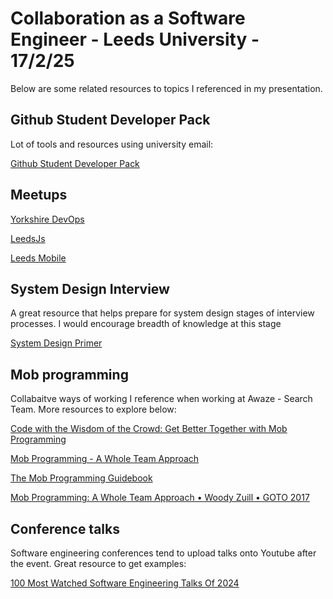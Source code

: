 # Collaboration as a Software Engineer - Leeds University - 17/2/25

Below are some related resources to topics I referenced in my presentation.

## Github Student Developer Pack
Lot of tools and resources using university email: 

[Github Student Developer Pack](https://education.github.com/pack)

## Meetups
[Yorkshire DevOps](https://www.meetup.com/yorkshire-devops)

[LeedsJs](https://www.meetup.com/leeds-js)

[Leeds Mobile](https://www.meetup.com/leeds-mobile)

## System Design Interview
A great resource that helps prepare for system design stages of interview processes. I would encourage breadth of knowledge at this stage

[System Design Primer](https://github.com/donnemartin/system-design-primer?tab=readme-ov-file#study-guide)

## Mob programming
Collabaitve ways of working I reference when working at Awaze - Search Team. More resources to explore below:

[Code with the Wisdom of the Crowd: Get Better Together with Mob Programming](https://pragprog.com/titles/mpmob/code-with-the-wisdom-of-the-crowd/)

[Mob Programming - A Whole Team Approach](https://leanpub.com/mobprogramming)

[The Mob Programming Guidebook](https://www.mobprogrammingguidebook.com/images/mobprogrammingguidebook.pdf)

[Mob Programming: A Whole Team Approach • Woody Zuill • GOTO 2017](https://youtu.be/SHOVVnRB4h0)

## Conference talks
Software engineering conferences tend to upload talks onto Youtube after the event. Great resource to get examples:

[100 Most Watched Software Engineering Talks Of 2024](https://www.techtalksweekly.io/p/100-most-watched-software-engineering)
